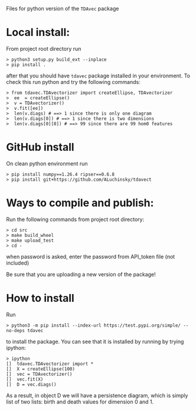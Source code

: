 Files for python version of the `TDAvec` package


# Local install:

From project root directory run

    > python3 setup.py build_ext --inplace
    > pip install .

after that you should have `tdavec` package installed in your environment. To check this run python and try the following commands:

    > from tdavec.TDAvectorizer import createEllipse, TDAvectorizer
    >  ee  = createEllipse()
    >  v = TDAvectorizer()
    >  v.fit([ee])
    >  len(v.diags) # ==> 1 since there is only one diagram
    >  len(v.diags[0]) # ==> 1 since there is two dimensions
    >  len(v.diags[0][0]) # ==> 99 since there are 99 hom0 features

# GitHub install

On clean python environment run

    > pip install numpy==1.26.4 ripser==0.6.8
    > pip install git+https://github.com/ALuchinsky/tdavect

# Ways to compile and publish:

Run the following commands from project root directory:

    > cd src
    > make build_wheel
    > make upload_test
    > cd -

when password is asked, enter the password from API_token file (not included)

Be sure that you are uploading a new version of the package!

# How to install

Run

    > python3 -m pip install --index-url https://test.pypi.org/simple/ --no-deps tdavec

to install the package. You can see that it is installed by running by trying ipython:

    > ipython
    []  tdavec.TDAvectorizer import *
    []  X = createEllipse(100)
    []  vec = TDAvectorizer()
    []  vec.fit(X)
    []  D = vec.diags()

As a result, in object D we will have a persistence diagram, which is simply list of two lists: birth and death values for dimension 0 and 1.

